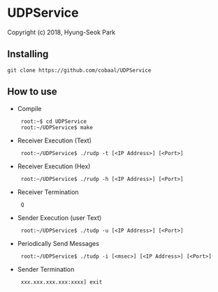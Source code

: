 # UDPService

Copyright (c) 2018, Hyung-Seok Park

## Installing

	git clone https://github.com/cobaal/UDPService

## How to use

 - Compile
 
		root:~$ cd UDPService
		root:~/UDPService$ make 

 - Receiver Execution (Text)
 
		root:~/UDPService$ ./rudp -t [<IP Address>] [<Port>] 

 - Receiver Execution (Hex)
 
		root:~/UDPService$ ./rudp -h [<IP Address>] [<Port>] 

 - Receiver Termination

		Q

 - Sender Execution (user Text)

		root:~/UDPService$ ./tudp -u [<IP Address>] [<Port>]

 - Periodically Send Messages

		root:~/UDPService$ ./tudp -i [<msec>] [<IP Address>] [<Port>]

 - Sender Termination

		xxx.xxx.xxx.xxx:xxxx] exit
		

